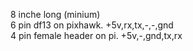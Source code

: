 8 inche long (minium)    
6 pin df13 on pixhawk. +5v,rx,tx,-,-,gnd    
4 pin female header on pi. +5v,-,gnd,tx,rx    
